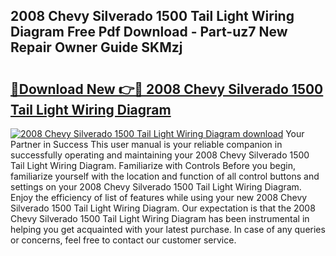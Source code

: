## 2008 Chevy Silverado 1500 Tail Light Wiring Diagram Free Pdf Download - Part-uz7 New Repair Owner Guide SKMzj

# <h2><a href="http://dfmmffx.blite.top/?on=2008+Chevy+Silverado+1500+Tail+Light+Wiring+Diagram">🔗Download New 👉🔴 2008 Chevy Silverado 1500 Tail Light Wiring Diagram</a></h2>

[![2008 Chevy Silverado 1500 Tail Light Wiring Diagram download](https://i.imgur.com/lujVjoI.png)](http://dfmmffx.blite.top/?on=2008+Chevy+Silverado+1500+Tail+Light+Wiring+Diagram)
Your Partner in Success This user manual is your reliable companion in successfully operating and maintaining your 2008 Chevy Silverado 1500 Tail Light Wiring Diagram. Familiarize with Controls Before you begin, familiarize yourself with the location and function of all control buttons and settings on your 2008 Chevy Silverado 1500 Tail Light Wiring Diagram. Enjoy the efficiency of list of features while using your new 2008 Chevy Silverado 1500 Tail Light Wiring Diagram. Our expectation is that the 2008 Chevy Silverado 1500 Tail Light Wiring Diagram has been instrumental in helping you get acquainted with your latest purchase. In case of any queries or concerns, feel free to contact our customer service.
